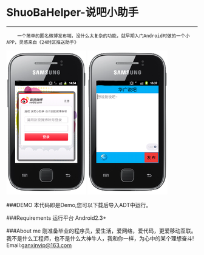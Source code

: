 ShuoBaHelper-说吧小助手
=====================
---------------------
		一个简单的匿名微博发布端，没什么太复杂的功能，就早期入门Android时做的一个小APP，灵感来自《24时区推送助手》

![github](https://github.com/GanxinWang/ShuoBaHelper/blob/master/show1.png "说吧小助手")
![github](https://github.com/GanxinWang/ShuoBaHelper/blob/master/show2.png "说吧小助手")


###DEMO
		本代码即是Demo,您可以下载后导入ADT中运行。

###Requirements
		运行平台 Android2.3+

###About me
		刚准备毕业的程序员，爱生活，爱网络，爱代码，更爱移动互联。
		我不是什么工程师，也不是什么大神牛人，我和你一样，为心中的某个理想奋斗!
		Email:ganxinvip@163.com
